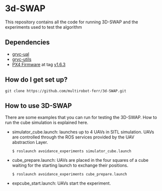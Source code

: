 # 3d-SWAP

This repository contains all the code for running 3D-SWAP and the experiments used to test the algorithm

## Dependencies

 * [grvc-ual](https://github.com/grvcTeam/grvc-ual)
 * [grvc-utils](https://github.com/grvcTeam/grvc-utils)
 * [PX4 Firmware](https://github.com/PX4/Firmware) at tag [v1.6.3](https://github.com/PX4/Firmware/tree/v1.6.3)

## How do I get set up?

``` 
git clone https://github.com/multirobot-ferr/3d-SWAP.git
```

## How to use 3D-SWAP ##

There are some examples that you can run for testing the 3D-SWAP. How to run the cube simulation is explained here.

 * simulator_cube.launch: launches up to 4 UAVs in SITL simulation. UAVs are controlled through the ROS services provided by the UAV abstraction Layer.

    `$ roslaunch avoidance_experiments simulator_cube.launch`

 * cube_prepare.launch: UAVs are placed in the four squares of a cube waiting for the starting launch to exchange their positions. 

    `$ roslaunch avoidance_experiments cube_prepare.launch`

 * expcube_start.launch: UAVs start the experiment.